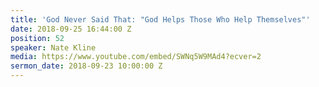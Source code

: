 ```yaml
---
title: 'God Never Said That: "God Helps Those Who Help Themselves"'
date: 2018-09-25 16:44:00 Z
position: 52
speaker: Nate Kline
media: https://www.youtube.com/embed/SWNq5W9MAd4?ecver=2
sermon_date: 2018-09-23 10:00:00 Z
---
```


